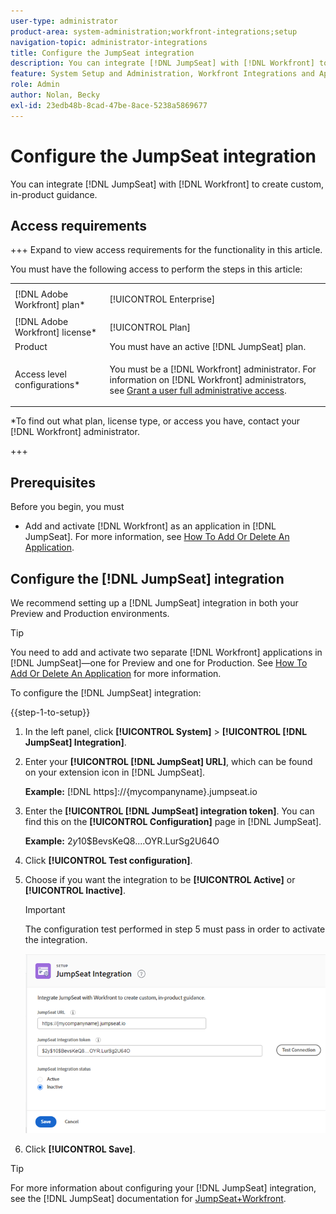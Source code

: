```yaml
---
user-type: administrator
product-area: system-administration;workfront-integrations;setup
navigation-topic: administrator-integrations
title: Configure the JumpSeat integration
description: You can integrate [!DNL JumpSeat] with [!DNL Workfront] to create custom, in-product guidance.
feature: System Setup and Administration, Workfront Integrations and Apps
role: Admin
author: Nolan, Becky
exl-id: 23edb48b-8cad-47be-8ace-5238a5869677
---
```

# Configure the JumpSeat integration

You can integrate [!DNL JumpSeat] with [!DNL Workfront] to create custom, in-product guidance.

## Access requirements

+++ Expand to view access requirements for the functionality in this article.

You must have the following access to perform the steps in this article:

<table style="table-layout:auto"> 
 <col> 
 <col> 
 <tbody> 
  <tr> 
   <td role="rowheader">[!DNL Adobe Workfront] plan*</td> 
   <td> <p>[!UICONTROL Enterprise] </p> </td> 
  </tr> 
  <tr> 
   <td role="rowheader">[!DNL Adobe Workfront] license*</td> 
   <td>[!UICONTROL Plan]</td> 
  </tr> 
  <tr> 
   <td role="rowheader">Product</td> 
   <td>You must have an active [!DNL JumpSeat] plan.</td> 
  </tr> 
  <tr> 
   <td role="rowheader">Access level configurations*</td> 
   <td> <p> You must be a [!DNL Workfront] administrator. For information on [!DNL Workfront] administrators, see <a href="../../administration-and-setup/add-users/configure-and-grant-access/grant-a-user-full-administrative-access.md" class="MCXref xref">Grant a user full administrative access</a>.</p> </td> 
  </tr> 
 </tbody> 
</table>

&#42;To find out what plan, license type, or access you have, contact your [!DNL Workfront] administrator.

+++

## Prerequisites

Before you begin, you must

* Add and activate [!DNL Workfront] as an application in [!DNL JumpSeat]. For more information, see [How To Add Or Delete An Application](https://support.jumpseat.io/article/how-to-add-an-application/).

## Configure the [!DNL JumpSeat] integration

We recommend setting up a [!DNL JumpSeat] integration in both your Preview and Production environments.

>[!TIP]
>
>You need to add and activate two separate [!DNL Workfront] applications in [!DNL JumpSeat]—one for Preview and one for Production. See [How To Add Or Delete An Application](https://support.jumpseat.io/article/how-to-add-an-application/) for more information.

To configure the [!DNL JumpSeat] integration:

{{step-1-to-setup}}

1. In the left panel, click **[!UICONTROL System]** > **[!UICONTROL [!DNL JumpSeat] Integration]**.
1. Enter your **[!UICONTROL [!DNL JumpSeat] URL]**, which can be found on your extension icon in [!DNL JumpSeat].

   **Example:** [!DNL https]://{mycompanyname}.jumpseat.io

1. Enter the **[!UICONTROL [!DNL JumpSeat] integration token]**. You can find this on the **[!UICONTROL Configuration]** page in [!DNL JumpSeat].

   **Example:** $2y$10$BevsKeQ8....OYR.LurSg2U64O

1. Click **[!UICONTROL Test configuration]**.
1. Choose if you want the integration to be **[!UICONTROL Active]** or **[!UICONTROL Inactive]**.

   >[!IMPORTANT]
   >
   >The configuration test performed in step 5 must pass in order to activate the integration.

   ![JumpSeat Integration page](assets/jumpseat-integration-page.png)

1. Click **[!UICONTROL Save]**.

>[!TIP]
>
>For more information about configuring your [!DNL JumpSeat] integration, see the [!DNL JumpSeat] documentation for [JumpSeat+Workfront](https://jumpseat.io/landing-page/jumpseat-workfront/).
